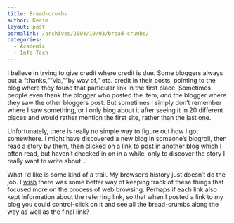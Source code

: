 ```yaml
---
title: Bread-crumbs
author: Kerim
layout: post
permalink: /archives/2004/10/03/bread-crumbs/
categories:
  - Academic
  - Info Tech
---
```

I believe in trying to give credit where credit is due. Some bloggers always put a &#8220;thanks,&#8221;&#8221;via,&#8221;&#8221;by way of,&#8221; etc. credit in their posts, pointing to the blog where they found that particular link in the first place. Sometimes people even thank the blogger who posted the item, *and* the blogger where they saw the other bloggers post. But sometimes I simply don&#8217;t remember where I saw something, or I only blog about it after seeing it in 20 different places and would rather mention the first site, rather than the last one.

Unfortunately, there is really no simple way to figure out how I got somewhere. I might have discovered a new blog in someone&#8217;s blogroll, then read a story by them, then clicked on a link to post in another blog which I often read, but haven&#8217;t checked in on in a while, only to discover the story I really want to write about&#8230;

What I&#8217;d like is some kind of a trail. My browser&#8217;s history just doesn&#8217;t do the job. I <a href="http://www.lazyweb.org/" onclick="_gaq.push(['_trackEvent', 'outbound-article', 'http://www.lazyweb.org/', 'wish']);" >wish</a> there was some better way of keeping track of these things that focused more on the process of web browsing. Perhaps if each link also kept information about the referring link, so that when I posted a link to my blog you could control-click on it and see all the bread-crumbs along the way as well as the final link?


